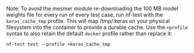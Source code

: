 Note: To avoid the mesmer module re-downloading the 100 MB model weights file
for every run of every test case, run nf-test with the `keras_cache_tmp`
profile.  This will map /tmp/.keras on your physical filesystem into the
container to provide a durable cache. Use the `+profile` syntax to also retain
the default `docker` profile rather than replace it:

``` shell
nf-test test --profile +keras_cache_tmp
```
